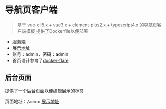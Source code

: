 # 导航页客户端
> 基于 vue-cli5.x + vue3.x + element-plus2.x + typescript4.x 的导航页客户端模板
> 提供了Dockerfile以便部署

- [服务端](https://github.com/HeZhaoyin/HomePageServer)
- [展示地址](http://www.hezhaoyin.com:2333/)
- 账号：admin，密码：admin
- 首页设计参考了[docker-flare](https://github.com/soulteary/docker-flare)

## 后台页面

提供了一个后台页面以便编辑展示的标签

页面地址：`/admin`
[展示地址](http://www.hezhaoyin.com:2333/admin)